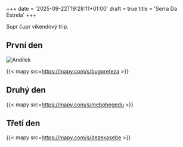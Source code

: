 +++
date = '2025-09-22T19:28:11+01:00'
draft = true
title = 'Serra Da Estrela'
+++

Supr čupr víkendový trip.

## První den

![Andílek](/serra-da-estrela/andilek.png)

{{< mapy src=https://mapy.com/s/bugoreteza >}}

## Druhý den

{{< mapy src=https://mapy.com/s/mebohegedu >}}

## Třetí den

{{< mapy src=https://mapy.com/s/dezekasebe >}}
